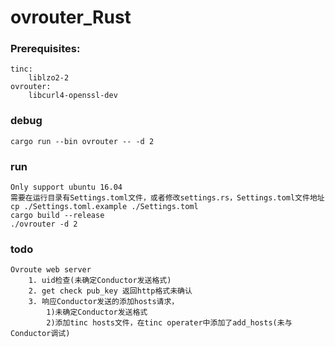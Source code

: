 # ovrouter_Rust
### Prerequisites:
    tinc:
        liblzo2-2
    ovrouter:
        libcurl4-openssl-dev
        
### debug
    cargo run --bin ovrouter -- -d 2

### run
    Only support ubuntu 16.04
    需要在运行目录有Settings.toml文件，或者修改settings.rs，Settings.toml文件地址
    cp ./Settings.toml.example ./Settings.toml
    cargo build --release
    ./ovrouter -d 2
    
### todo
    Ovroute web server 
        1. uid检查(未确定Conductor发送格式)
        2. get check pub_key 返回http格式未确认
        3. 响应Conductor发送的添加hosts请求，
            1)未确定Conductor发送格式
            2)添加tinc hosts文件，在tinc operater中添加了add_hosts(未与Conductor调试)